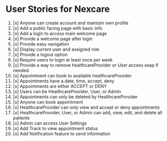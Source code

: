 # User Stories for Nexcare

1. [x] Anyone can create account and maintain own profile
2. [x] Add a public facing page with basic info 
3. [x] Add a login to access main welcome page 
4. [x] Provide a welcome page after login 
5. [x] Provide easy navigation
6. [x] Display current user and assigned role 
7. [x] Provide a logout option 
8. [x] Require users to login at least once per week
9. [x] Provide a way to remove healthcareProvider or User access asap if needed 
10. [x] Appointment can book to available healthcareProvider
11. [x] Appointments have a date, time, accept, deny
12. [x] Appointments are either ACCEPT or DENY 
13. [x] Users can be HealthcareProvider, User, or Admin
14. [x] Appointments can only be deleted by HealthcareProvider
15. [x] Anyone can book appointment
16. [x] HealthcareProvider can only view and accept or deny appointments
17. [x] HealthcareProvider, User, or Admin can add, view, edit, and delete all patients
18. [x] Admin can access User Settings
19. [x] Add Track to view appointment status
20. [x] Add Notification feature to send information